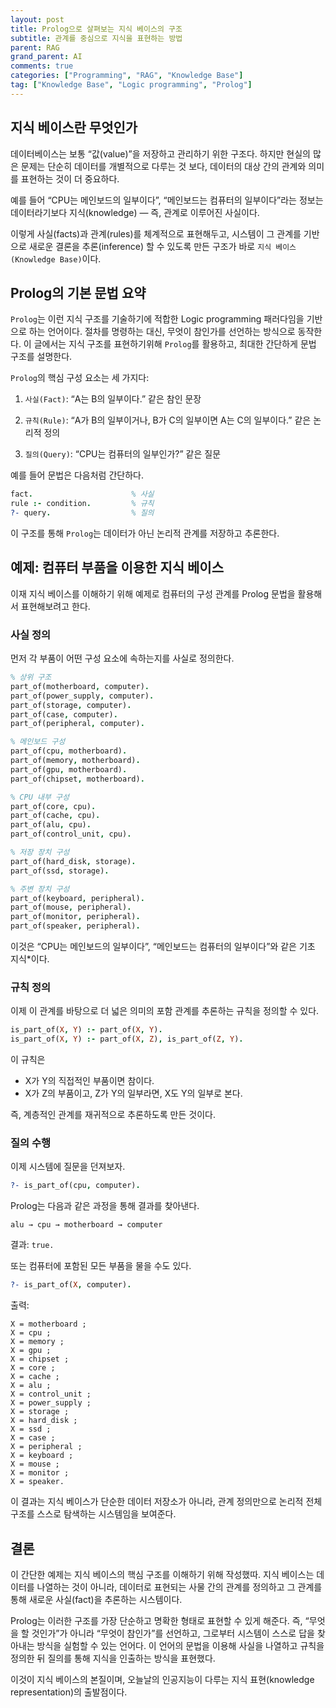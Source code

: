 ```yaml
---
layout: post
title: Prolog으로 살펴보는 지식 베이스의 구조
subtitle: 관계를 중심으로 지식을 표현하는 방법
parent: RAG
grand_parent: AI
comments: true
categories: ["Programming", "RAG", "Knowledge Base"]
tag: ["Knowledge Base", "Logic programming", "Prolog"]
---
```


## 지식 베이스란 무엇인가

데이터베이스는 보통 “값(value)”을 저장하고 관리하기 위한 구조다.  하지만 현실의 많은 문제는 단순히 데이터를 개별적으로 다루는 것 보다, 데이터의 대상 간의 관계와 의미를 표현하는 것이 더 중요하다.

예를 들어 “CPU는 메인보드의 일부이다”, “메인보드는 컴퓨터의 일부이다”라는 정보는 데이터라기보다 지식(knowledge) — 즉, 관계로 이루어진 사실이다.

이렇게 사실(facts)과 관계(rules)를 체계적으로 표현해두고, 시스템이 그 관계를 기반으로 새로운 결론을 추론(inference) 할 수 있도록 만든 구조가 바로 `지식 베이스(Knowledge Base)`이다.

## Prolog의 기본 문법 요약

`Prolog`는 이런 지식 구조를 기술하기에 적합한 Logic programming 패러다임을 기반으로 하는 언어이다. 절차를 명령하는 대신, 무엇이 참인가를 선언하는 방식으로 동작한다. 이 글에서는 지식 구조를 표현하기위해 `Prolog`를 활용하고, 최대한 간단하게 문법 구조를 설명한다.

`Prolog`의 핵심 구성 요소는 세 가지다:

1. `사실(Fact)`: “A는 B의 일부이다.” 같은 참인 문장  

2. `규칙(Rule)`: “A가 B의 일부이거나, B가 C의 일부이면 A는 C의 일부이다.” 같은 논리적 정의  

3. `질의(Query)`: “CPU는 컴퓨터의 일부인가?” 같은 질문  

예를 들어 문법은 다음처럼 간단하다.

```prolog
fact.                      % 사실
rule :- condition.         % 규칙
?- query.                  % 질의
```

이 구조를 통해 `Prolog`는 데이터가 아닌 논리적 관계를 저장하고 추론한다.

## 예제: 컴퓨터 부품을 이용한 지식 베이스

이재 지식 베이스를 이해하기 위해 예제로 컴퓨터의 구성 관계를 Prolog 문법을 활용해서 표현해보려고 한다.

### 사실 정의

먼저 각 부품이 어떤 구성 요소에 속하는지를 사실로 정의한다.

```prolog
% 상위 구조
part_of(motherboard, computer).
part_of(power_supply, computer).
part_of(storage, computer).
part_of(case, computer).
part_of(peripheral, computer).

% 메인보드 구성
part_of(cpu, motherboard).
part_of(memory, motherboard).
part_of(gpu, motherboard).
part_of(chipset, motherboard).

% CPU 내부 구성
part_of(core, cpu).
part_of(cache, cpu).
part_of(alu, cpu).
part_of(control_unit, cpu).

% 저장 장치 구성
part_of(hard_disk, storage).
part_of(ssd, storage).

% 주변 장치 구성
part_of(keyboard, peripheral).
part_of(mouse, peripheral).
part_of(monitor, peripheral).
part_of(speaker, peripheral).
```

이것은 “CPU는 메인보드의 일부이다”, “메인보드는 컴퓨터의 일부이다”와 같은 기초 지식*이다.

### 규칙 정의

이제 이 관계를 바탕으로 더 넓은 의미의 포함 관계를 추론하는 규칙을 정의할 수 있다.

```prolog
is_part_of(X, Y) :- part_of(X, Y).
is_part_of(X, Y) :- part_of(X, Z), is_part_of(Z, Y).
```

이 규칙은

* X가 Y의 직접적인 부품이면 참이다.
* X가 Z의 부품이고, Z가 Y의 일부라면, X도 Y의 일부로 본다.

즉, 계층적인 관계를 재귀적으로 추론하도록 만든 것이다.

### 질의 수행

이제 시스템에 질문을 던져보자.

```prolog
?- is_part_of(cpu, computer).
```

Prolog는 다음과 같은 과정을 통해 결과를 찾아낸다.

```plaintext
alu → cpu → motherboard → computer
```

결과: `true.`

또는 컴퓨터에 포함된 모든 부품을 물을 수도 있다.

```prolog
?- is_part_of(X, computer).
```

출력:

```plaintext
X = motherboard ;
X = cpu ;
X = memory ;
X = gpu ;
X = chipset ;
X = core ;
X = cache ;
X = alu ;
X = control_unit ;
X = power_supply ;
X = storage ;
X = hard_disk ;
X = ssd ;
X = case ;
X = peripheral ;
X = keyboard ;
X = mouse ;
X = monitor ;
X = speaker.
```

이 결과는 지식 베이스가 단순한 데이터 저장소가 아니라, 관계 정의만으로 논리적 전체 구조를 스스로 탐색하는 시스템임을 보여준다.

## 결론

이 간단한 예제는 지식 베이스의 핵심 구조를 이해하기 위해 작성했따. 지식 베이스는 데이터를 나열하는 것이 아니라, 데이터로 표현되는 사물 간의 관계를 정의하고 그 관계를 통해 새로운 사실(fact)을 추론하는 시스템이다.

Prolog는 이러한 구조를 가장 단순하고 명확한 형태로 표현할 수 있게 해준다. 즉, “무엇을 할 것인가”가 아니라 “무엇이 참인가”를 선언하고, 그로부터 시스템이 스스로 답을 찾아내는 방식을 실험할 수 있는 언어다. 이 언어의 문법을 이용해 사실을 나열하고 규칙을 정의한 뒤 질의를 통해 지식을 인출하는 방식을 표현했다.

이것이 지식 베이스의 본질이며, 오늘날의 인공지능이 다루는 지식 표현(knowledge representation)의 출발점이다.
